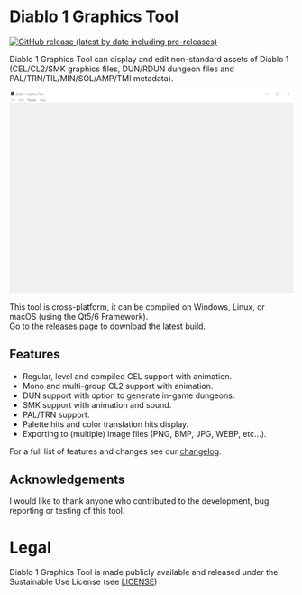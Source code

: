 # Diablo 1 Graphics Tool
[![GitHub release (latest by date including pre-releases)](https://img.shields.io/github/v/release/pionere/d1-graphics-tool?include_prereleases)](https://github.com/pionere/d1-graphics-tool/releases)
<!--
![GitHub release (latest by date including pre-releases)](https://img.shields.io/github/v/release/pionere/d1-graphics-tool?include_prereleases)
![GitHub release (latest by date including pre-releases)](https://img.shields.io/github/downloads-pre/pionere/d1-graphics-tool/latest/total)
[![Windows-x64](https://github.com/pionere/d1-graphics-tool/actions/workflows/windows.yml/badge.svg)](https://github.com/pionere/d1-graphics-tool/actions/workflows/windows.yml)
[![Windows-x86](https://github.com/pionere/d1-graphics-tool/actions/workflows/windows-32.yml/badge.svg)](https://github.com/pionere/d1-graphics-tool/actions/workflows/windows-32.yml)
[![Linux](https://github.com/pionere/d1-graphics-tool/actions/workflows/linux.yml/badge.svg)](https://github.com/pionere/d1-graphics-tool/actions/workflows/linux.yml)
-->

Diablo 1 Graphics Tool can display and edit non-standard assets of Diablo 1 (CEL/CL2/SMK graphics files, DUN/RDUN dungeon files and PAL/TRN/TIL/MIN/SOL/AMP/TMI metadata).

![Screenshot 1](/resources/demo001.gif)

This tool is cross-platform, it can be compiled on Windows, Linux, or macOS (using the Qt5/6 Framework).  
Go to the [releases page](https://github.com/pionere/d1-graphics-tool/releases) to download the latest build.

## Features
- Regular, level and compiled CEL support with animation.
- Mono and multi-group CL2 support with animation.
- DUN support with option to generate in-game dungeons.
- SMK support with animation and sound.
- PAL/TRN support.
- Palette hits and color translation hits display.
- Exporting to (multiple) image files (PNG, BMP, JPG, WEBP, etc...).

For a full list of features and changes see our [changelog](CHANGELOG.md).

## Acknowledgements
I would like to thank anyone who contributed to the development, bug reporting or testing of this tool.

# Legal

Diablo 1 Graphics Tool is made publicly available and released under the Sustainable Use License (see [LICENSE](LICENSE.md))
